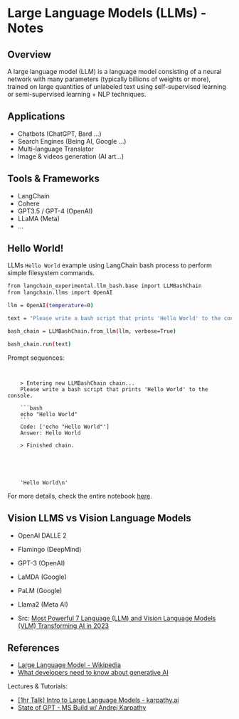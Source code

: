 # Large Language Models (LLMs) - Notes

## Overview

A large language model (LLM) is a language model consisting of a neural network with many parameters (typically billions of weights or more), trained on large quantities of unlabeled text using self-supervised learning or semi-supervised learning + NLP techniques.

## Applications

- Chatbots (ChatGPT, Bard ...)
- Search Engines (Being AI, Google ...)
- Multi-language Translator
- Image & videos generation (AI art...) 

## Tools & Frameworks

- LangChain
- Cohere
- GPT3.5 / GPT-4 (OpenAI)
- LLaMA (Meta)
- ...

## Hello World!

LLMs `Hello World` example using LangChain bash process to perform simple filesystem commands.

```sh
from langchain_experimental.llm_bash.base import LLMBashChain
from langchain.llms import OpenAI

llm = OpenAI(temperature=0)

text = "Please write a bash script that prints 'Hello World' to the console."

bash_chain = LLMBashChain.from_llm(llm, verbose=True)

bash_chain.run(text)
```

Prompt sequences:

```
    
    
    > Entering new LLMBashChain chain...
    Please write a bash script that prints 'Hello World' to the console.
    
    ```bash
    echo "Hello World"
    ```
    Code: ['echo "Hello World"']
    Answer: Hello World
    
    > Finished chain.





    'Hello World\n'
```

For more details, check the entire notebook [here](https://python.langchain.com/docs/use_cases/more/code_writing/llm_bash).


## Vision LLMS vs Vision Language Models

- OpenAI DALLE 2
- Flamingo (DeepMind)
- GPT-3 (OpenAI)
- LaMDA (Google)
- PaLM (Google)
- Llama2 (Meta AI)

- Src: [Most Powerful 7 Language (LLM) and Vision Language Models (VLM) Transforming AI in 2023](https://www.topbots.com/top-language-models-transforming-ai-in-2023/)

## References

- [Large Language Model - Wikipedia](https://en.wikipedia.org/wiki/Large_language_model)
- [What developers need to know about generative AI](https://github.blog/2023-04-07-what-developers-need-to-know-about-generative-ai/)

Lectures & Tutorials:

- [[1hr Talk] Intro to Large Language Models - karpathy.ai](https://www.youtube.com/watch?v=zjkBMFhNj_g)
- [State of GPT - MS Build w/ Andrej Karpathy](https://www.youtube.com/watch?v=bZQun8Y4L2A)

